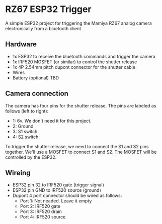 # RZ67 ESP32 Trigger
A simple ESP32 project for triggering the Mamiya RZ67 analog camera electronically from a bluetooth client

## Hardware
* 1x ESP32 to receive the bluetooth commands and trigger the camera
* 1x IRF520 MOSFET (or similar) to control the shutter release
* 1x 4P 2.54mm pitch dupont connector for the shutter cable
* Wires
* Battery (optional) TBD

## Camera connection
The camera has four pins for the shutter release. The pins are labeled as follows (left to right):
* 1: 6v. We don't need it for this project.
* 2: Ground
* 3: S1 switch
* 4: S2 switch

To trigger the shutter release, we need to connect the S1 and S2 pins together. 
We'll use a MOSFET to connect S1 and S2. The MOSFET will be controlled by the ESP32.

## Wireing
* ESP32 pin 32 to IRF520 gate (trigger signal)
* ESP32 pin GND to IRF520 source (ground)
* Dupont 4 port connector should be wired as follows:
  * Port 1: Not neaded. Leave it empty
  * Port 2: IRF520 gate
  * Port 3: IRF520 drain
  * Port 4: IRF520 source
